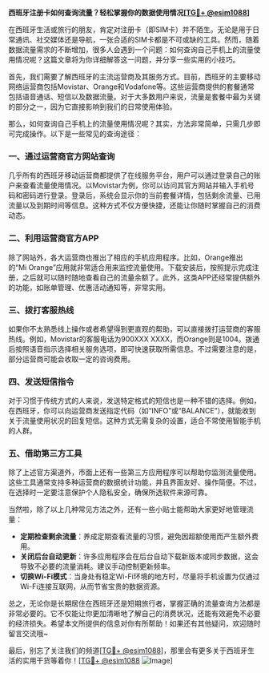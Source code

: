 **西班牙注册卡如何查询流量？轻松掌握你的数据使用情况[[TG💪+ @esim1088](https://t.me/s/esim1088)]**

在西班牙生活或旅行的朋友，肯定对注册卡（即SIM卡）并不陌生。无论是用于日常通讯、社交媒体还是导航，一张合适的SIM卡都是不可或缺的工具。然而，随着数据流量需求的不断增加，很多人会遇到一个问题：如何查询自己手机上的流量使用情况呢？这篇文章将为你详细解答这一问题，并分享一些实用的小技巧。

首先，我们需要了解西班牙的主流运营商及其服务方式。目前，西班牙的主要移动网络运营商包括Movistar、Orange和Vodafone等。这些运营商提供的套餐通常包括语音通话、短信以及数据流量。对于大多数用户来说，流量是套餐中最为关键的部分之一，因为它直接影响到我们的日常使用体验。

那么，如何查询自己手机上的流量使用情况呢？其实，方法非常简单，只需几步即可完成操作。以下是一些常见的查询途径：

### 一、通过运营商官方网站查询

几乎所有的西班牙移动运营商都提供了在线服务平台，用户可以通过登录自己的账户来查看流量使用情况。以Movistar为例，你可以访问其官方网站并输入手机号码和密码进行登录。登录后，系统会显示你的当前套餐详情，包括剩余流量、已用流量以及到期时间等信息。这种方式不仅方便快捷，还能让你随时掌握自己的消费动态。

### 二、利用运营商官方APP

除了网站外，各大运营商也推出了相应的手机应用程序。比如，Orange推出的“Mi Orange”应用就非常适合用来监控流量使用。下载安装后，按照提示完成注册，之后就可以随时随地查看自己的流量余额了。此外，这类APP还经常提供额外的功能，如账单管理、优惠活动通知等，非常实用。

### 三、拨打客服热线

如果你不太熟悉线上操作或者希望得到更直观的帮助，可以直接拨打运营商的客服热线。例如，Movistar的客服电话为900XXX XXXX，而Orange则是1004。拨通后按照语音指示选择相关服务选项，即可快速获取所需信息。不过需要注意的是，部分运营商可能会收取一定的咨询费用。

### 四、发送短信指令

对于习惯于传统方式的人来说，发送特定格式的短信也是一种不错的选择。例如，在西班牙，你可以向运营商发送指定代码（如“INFO”或“BALANCE”），就能收到关于流量使用状况的回复短信。这种方式无需复杂的设置，适合不常使用智能手机的人群。

### 五、借助第三方工具

除了上述官方渠道外，市面上还有一些第三方应用程序可以帮助你监测流量使用。这些工具通常支持多种运营商的数据统计功能，并且界面友好、操作简便。不过，在选择时一定要注意保护个人隐私安全，确保所选软件来源可靠。

当然啦，除了以上几种常见方法之外，还有一些小贴士能帮助大家更好地管理流量：

- **定期检查剩余流量**：养成定期查看流量的习惯，避免因超额使用而产生额外费用。
- **关闭后台自动更新**：许多应用程序会在后台自动下载新版本或同步数据，这会导致不必要的流量消耗。建议手动控制更新频率。
- **切换Wi-Fi模式**：当身处有稳定Wi-Fi环境的地方时，尽量将手机设置为仅通过Wi-Fi连接互联网，从而节省宝贵的数据资源。

总之，无论你是长期居住在西班牙还是短期旅行者，掌握正确的流量查询方法都是非常必要的。它不仅能让你更加清晰地了解自己的消费状况，还能有效避免不必要的经济损失。希望本文所提供的信息对你有所帮助！如果还有其他疑问，欢迎随时留言交流哦~

最后，别忘了关注我们的频道[[TG💪+ @esim1088](https://t.me/s/esim1088)]，那里会有更多关于西班牙生活的实用干货等着你！[[TG💪+ @esim1088](https://t.me/s/esim1088) ![Image](https://i.postimg.cc/4NQfJmqS/Snipaste-2025-05-13-00-14-12.png)]